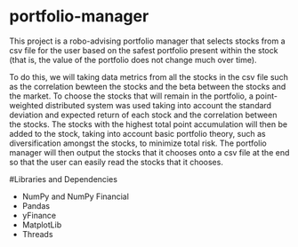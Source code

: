# portfolio-manager

This project is a robo-advising portfolio manager that selects stocks from a csv file for the user based on the safest portfolio present within the stock (that is, the value of the portfolio does not change much over time). 

To do this, we will taking data metrics from all the stocks in the csv file such as the correlation bewteen the stocks and the beta between the stocks and the market. To choose the stocks that will remain in the portfolio, a point-weighted distributed system was used taking into account the standard deviation and expected return of each stock and the correlation between the stocks. The stocks with the highest total point accumulation will then be added to the stock, taking into account basic portfolio theory, such as diversification amongst the stocks, to minimize total risk. The portfolio manager will then output the stocks that it chooses onto a csv file at the end so that the user can easily read the stocks that it chooses.

#Libraries and Dependencies
- NumPy and NumPy Financial
- Pandas
- yFinance
- MatplotLib
- Threads
